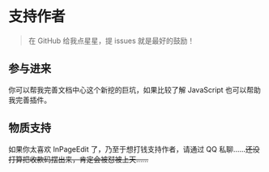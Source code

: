 # 支持作者

> 在 GitHub 给我点星星，提 issues 就是最好的鼓励！

## 参与进来

你可以帮我完善文档中心这个新挖的巨坑，如果比较了解 JavaScript 也可以帮助我完善插件。

## 物质支持

如果你太喜欢 InPageEdit 了，乃至于想打钱支持作者，请通过 QQ 私聊……~~还没打算把收款码摆出来，肯定会被怼被上天……~~
